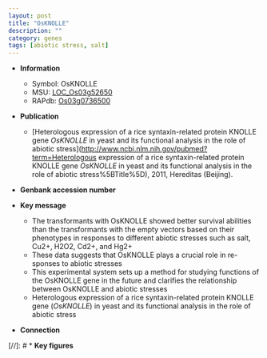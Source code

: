 ```yaml
---
layout: post
title: "OsKNOLLE"
description: ""
category: genes
tags: [abiotic stress, salt]
---
```


* **Information**  
    + Symbol: OsKNOLLE  
    + MSU: [LOC_Os03g52650](http://rice.uga.edu/cgi-bin/ORF_infopage.cgi?orf=LOC_Os03g52650)  
    + RAPdb: [Os03g0736500](https://rapdb.dna.affrc.go.jp/locus/?name=Os03g0736500)  

* **Publication**  
    + [Heterologous expression of a rice syntaxin-related protein KNOLLE gene <I>OsKNOLLE</I> in yeast and its functional analysis in the role of abiotic stress](http://www.ncbi.nlm.nih.gov/pubmed?term=Heterologous expression of a rice syntaxin-related protein KNOLLE gene <I>OsKNOLLE</I> in yeast and its functional analysis in the role of abiotic stress%5BTitle%5D), 2011, Hereditas (Beijing).

* **Genbank accession number**  

* **Key message**  
    + The transformants with OsKNOLLE showed better survival abilities than the transformants with the empty vectors based on their phenotypes in responses to different abiotic stresses such as salt, Cu2+, H2O2, Cd2+, and Hg2+
    + These data suggests that OsKNOLLE plays a crucial role in re-sponses to abiotic stresses
    + This experimental system sets up a method for studying functions of the OsKNOLLE gene in the future and clarifies the relationship between OsKNOLLE and abiotic stresses
    + Heterologous expression of a rice syntaxin-related protein KNOLLE gene (<I>OsKNOLLE</I>) in yeast and its functional analysis in the role of abiotic stress

* **Connection**  

[//]: # * **Key figures**  


